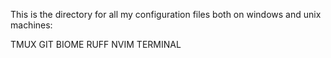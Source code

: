 This is the directory for all my configuration files both on windows and unix machines:

TMUX
GIT
BIOME
RUFF
NVIM
TERMINAL
